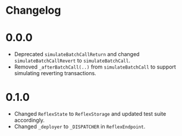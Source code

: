 # Changelog

# 0.0.0

- Deprecated `simulateBatchCallReturn` and changed `simulateBatchCallRevert` to `simulateBatchCall`.
- Removed `_afterBatchCall(..)` from `simulateBatchCall` to support simulating reverting transactions.

# 0.1.0

- Changed `ReflexState` to `ReflexStorage` and updated test suite accordingly.
- Changed `_deployer` to `_DISPATCHER` in `ReflexEndpoint`.
